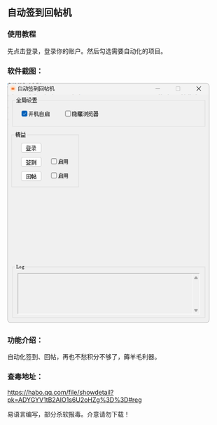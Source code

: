 ## 自动签到回帖机

### 使用教程

先点击登录，登录你的账户。然后勾选需要自动化的项目。

### 软件截图：

<img src="./assets/image-20241027102338589.png" alt="image-20241027102338589" style="zoom:67%;" />

### 功能介绍：

自动化签到、回帖，再也不愁积分不够了，薅羊毛利器。

### 查毒地址：

https://habo.qq.com/file/showdetail?pk=ADYGYV1tB2AIO1s6U2oHZg%3D%3D#reg

易语言编写，部分杀软报毒。介意请勿下载！
